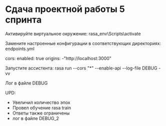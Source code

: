 # Сдача проектной работы 5 спринта

Активируйте виртуальное окружение: rasa_env\Scripts\activate

Замените настроенные конфигурации в соответствующих директориях: endpoints.yml

cors:
  enabled: true
  origins:
    -"http://localhost:3000"

Запустите ассистента: rasa run --cors "*" --enable-api --log-file DEBUG -vv

Лог в файле DEBUG	

UPD:

 - Увеличил количество эпох 
 - Провел обучение rasa train 
 - Ответы также ограничены 
 - лог в файле DEBUG_2
 
